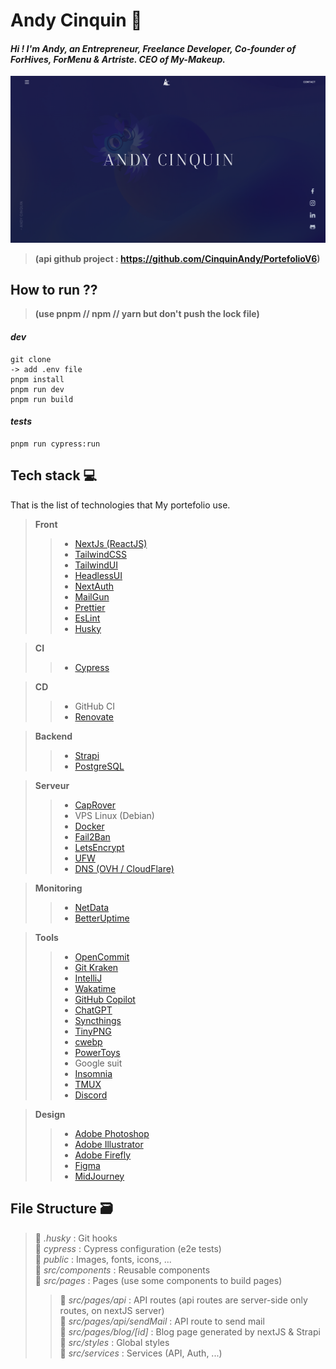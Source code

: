# Andy Cinquin 🐝

#### _Hi ! I'm Andy, an Entrepreneur, Freelance Developer, Co-founder of ForHives, ForMenu & Artriste. CEO of My-Makeup._

![img.png](img.png)

> **(api github project : https://github.com/CinquinAndy/PortefolioV6)**

## How to run ??

> **(use pnpm // npm // yarn but don't push the lock file)**

#### _dev_

```
git clone
-> add .env file
pnpm install
pnpm run dev
pnpm run build
```
#### _tests_

```
pnpm run cypress:run
```

## Tech stack 💻

That is the list of technologies that My portefolio use.

> **Front**
>
> > - [NextJs (ReactJS)](https://nextjs.org/)
> > - [TailwindCSS](https://tailwindcss.com/)
> > - [TailwindUI](https://tailwindui.com/)
> > - [HeadlessUI](https://headlessui.com/)
> > - [NextAuth](https://next-auth.js.org/)
> > - [MailGun](https://www.mailgun.com/)
> > - [Prettier](https://prettier.io/)
> > - [EsLint](https://eslint.org/)
> > - [Husky](https://typicode.github.io/husky/#/)

> **CI**
>
> > - [Cypress](https://www.cypress.io/)

> **CD**
>
> > - GitHub CI
> > - [Renovate](https://www.mend.io/renovate/)

> **Backend**
>
> > - [Strapi](https://strapi.io/)
> > - [PostgreSQL](https://www.postgresql.org/)

> **Serveur**
>
> > - [CapRover](https://caprover.com/)
> > - VPS Linux (Debian)
> > - [Docker](https://www.docker.com/)
> > - [Fail2Ban](https://www.fail2ban.org/wiki/index.php/Main_Page)
> > - [LetsEncrypt](https://letsencrypt.org/)
> > - [UFW](https://doc.ubuntu-fr.org/ufw)
> > - [DNS (OVH / CloudFlare)](https://cloudflare.com/)

> **Monitoring**
>
> > - [NetData](https://www.netdata.cloud/)
> > - [BetterUptime](https://betteruptime.com/)

> **Tools**
>
> > - [OpenCommit](https://github.com/di-sukharev/opencommit)
> > - [Git Kraken](https://www.gitkraken.com/)
> > - [IntelliJ](https://www.jetbrains.com/idea/)
> > - [Wakatime](https://wakatime.com/)
> > - [GitHub Copilot](https://copilot.github.com/)
> > - [ChatGPT](https://chat.openai.com/)
> > - [Syncthings](https://syncthing.net/)
> > - [TinyPNG](https://tinypng.com/)
> > - [cwebp](https://developers.google.com/speed/webp/docs/cwebp)
> > - [PowerToys](https://learn.microsoft.com/en-us/windows/powertoys/)
> > - Google suit
> > - [Insomnia](https://insomnia.rest/)
> > - [TMUX](https://tmuxcheatsheet.com/)
> > - [Discord](https://discord.com/)

> **Design**
>
> > - [Adobe Photoshop](https://www.adobe.com/products/photoshop.html)
> > - [Adobe Illustrator](https://www.adobe.com/products/illustrator.html)
> > - [Adobe Firefly](https://www.adobe.com/sensei/generative-ai/firefly.html)
> > - [Figma](https://www.figma.com/)
> > - [MidJourney](https://midjourney.com/)

## File Structure 🗃️

> 📁 _.husky_ : Git hooks  
> 📁 _cypress_ : Cypress configuration (e2e tests)  
> 📁 _public_ : Images, fonts, icons, ...  
> 📁 _src/components_ : Reusable components  
> 📁 _src/pages_ : Pages (use some components to build pages)
>
> > 📁 _src/pages/api_ : API routes (api routes are server-side only routes, on nextJS server)  
> > 📁 _src/pages/api/sendMail_ : API route to send mail  
> > 📁 _src/pages/blog/[id]_ : Blog page generated by nextJS & Strapi  
> > 📁 _src/styles_ : Global styles  
> > 📁 _src/services_ : Services (API, Auth, ...)
